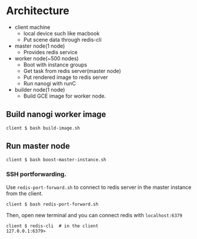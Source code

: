 # Architecture

* client machine
  * local device such like macbook
  * Put scene data through redis-cli
* master node(1 node)
  * Provides redis service
* worker node(~500 nodes)
  * Boot with instance groups
  * Get task from redis server(master node)
  * Put rendered image to redis server
  * Run nanogi with runC
* builder node(1 node)
  * Build GCE image for worker node.

## Build nanogi worker image

    client $ bash build-image.sh

## Run master node

    client $ bash boost-master-instance.sh

### SSH portforwarding.

Use `redis-port-forward.sh` to connect to redis server in the master instance from the client.

    client $ bash redis-port-forward.sh

Then, open new terminal and you can connect redis with `localhost:6379`

    client $ redis-cli  # in the client
    127.0.0.1:6379>
    
